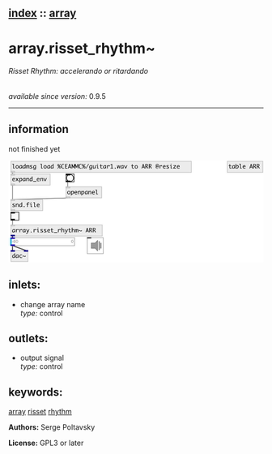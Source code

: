 [index](index.html) :: [array](category_array.html)
---

# array.risset_rhythm~

###### Risset Rhythm: accelerando or ritardando

*available since version:* 0.9.5

---


## information
not finished yet


[![example](../examples/img/array.risset_rhythm~.jpg)](../examples/pd/array.risset_rhythm~.pd)









## inlets:

* change array name<br>
_type:_ control



## outlets:

* output signal<br>
_type:_ control



## keywords:

[array](keywords/array.html)
[risset](keywords/risset.html)
[rhythm](keywords/rhythm.html)






**Authors:** Serge Poltavsky




**License:** GPL3 or later





